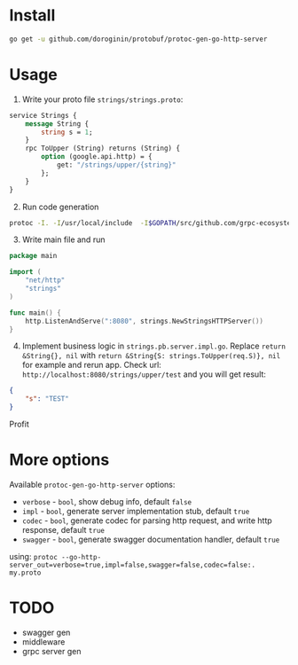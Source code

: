 # Install

```bash
go get -u github.com/doroginin/protobuf/protoc-gen-go-http-server
```

# Usage
1. Write your proto file `strings/strings.proto`:
```proto
service Strings {
	message String {
		string s = 1;
	}
	rpc ToUpper (String) returns (String) {
		option (google.api.http) = {
			get: "/strings/upper/{string}"
		};
	}
}
```
2. Run code generation
```bash
protoc -I. -I/usr/local/include  -I$GOPATH/src/github.com/grpc-ecosystem/grpc-gateway/third_party/googleapis --gofast_out=plugins=grpc:. --go-http-server_out=. strings.proto
```
3. Write main file and run
```go
package main

import (
	"net/http"
	"strings"
)

func main() {
	http.ListenAndServe(":8080", strings.NewStringsHTTPServer())
}
```
4. Implement business logic in `strings.pb.server.impl.go`.
Replace `return &String{}, nil` with `return &String{S: strings.ToUpper(req.S)}, nil` for example and rerun app.
Check url: `http://localhost:8080/strings/upper/test` and you will get result:
```json
{
	"s": "TEST"
}
```
Profit

# More options
Available `protoc-gen-go-http-server` options:
- `verbose` - `bool`, show debug info, default `false`
- `impl` - `bool`, generate server implementation stub, default `true`
- `codec` - `bool`, generate codec for parsing http request, and write http response, default `true`
- `swagger` - `bool`, generate swagger documentation handler, default `true`

using: `protoc --go-http-server_out=verbose=true,impl=false,swagger=false,codec=false:. my.proto`

# TODO
 - swagger gen
 - middleware
 - grpc server gen